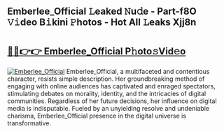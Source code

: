 ## Emberlee_Official 𝙻eaked 𝙽u𝚍e - Part-f8O 𝚅𝚒deo B𝚒kini 𝙿hotos - Hot All 𝙻eaks Xjj8n

# <h2><a href="http://ld3wf7q.urlbe.top/?page=Emberlee_Official">🔗🔗👉👉 Emberlee_Official P𝚑oto𝚜Vid𝚎o</a></h2>

[![Emberlee_Official](https://i.imgur.com/eBuTRDB.gif)](http://ld3wf7q.urlbe.top/?page=Emberlee_Official)
Emberlee_Official, a multifaceted and contentious character, resists simple description. Her groundbreaking method of engaging with online audiences has captivated and enraged spectators, stimulating debates on morality, identity, and the intricacies of digital communities. Regardless of her future decisions, her influence on digital media is indisputable. Fueled by an unyielding resolve and undeniable charisma, Emberlee_Official presence in the digital universe is transformative.
